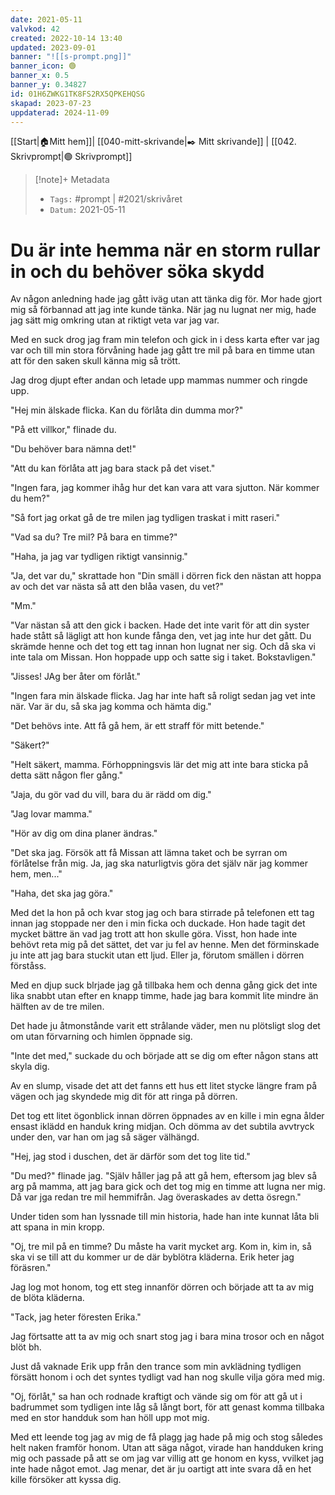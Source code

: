 ```yaml
---
date: 2021-05-11
valvkod: 42
created: 2022-10-14 13:40
updated: 2023-09-01
banner: "![[s-prompt.png]]"
banner_icon: 🟢
banner_x: 0.5
banner_y: 0.34827
id: 01H6ZWKG1TK8FS2RX5QPKEHQSG
skapad: 2023-07-23
uppdaterad: 2024-11-09
---
```

[[Start|🏠Mitt hem]]| [[040-mitt-skrivande|✒️ Mitt skrivande]] | [[042. Skrivprompt|🟢 Skrivprompt]]

> [!note]+ Metadata
> * `Tags:`  #prompt | #2021/skrivåret 
> * `Datum:` 2021-05-11

# Du är inte hemma när en storm rullar in och du behöver söka skydd

Av någon anledning hade jag gått iväg utan att tänka dig för. Mor hade gjort mig så förbannad att jag inte kunde tänka. När jag nu lugnat ner mig, hade jag sätt mig omkring utan at riktigt veta var jag var.

Med en suck drog jag fram min telefon och gick in i dess karta efter var jag var och till min stora förvåning hade jag gått tre mil på bara en timme utan att för den saken skull känna mig så trött.

Jag drog djupt efter andan och letade upp mammas nummer och ringde upp.

"Hej min älskade flicka. Kan du förlåta din dumma mor?"

"På ett villkor," flinade du.

"Du behöver bara nämna det!"

"Att du kan förlåta att jag bara stack på det viset."

"Ingen fara, jag kommer ihåg hur det kan vara att vara sjutton. När kommer du hem?"

"Så fort jag orkat gå de tre milen jag tydligen traskat i mitt raseri."

"Vad sa du? Tre mil? På bara en timme?"

"Haha, ja jag var tydligen riktigt vansinnig."

"Ja, det var du," skrattade hon "Din smäll i dörren fick den nästan att hoppa av och det var nästa så att den blåa vasen, du vet?"

"Mm."

"Var nästan så att den gick i backen. Hade det inte varit för att din syster hade stått så lägligt att hon kunde fånga den, vet jag  inte hur det gått. Du skrämde henne och det tog ett tag innan hon lugnat ner sig. Och då ska vi inte tala om Missan. Hon hoppade upp och satte sig i taket. Bokstavligen."

"Jisses! JAg ber åter om förlåt."

"Ingen fara min älskade flicka. Jag har inte haft så roligt sedan jag vet inte när. Var är du, så ska jag komma och hämta dig."

"Det behövs inte. Att få gå hem, är ett straff för mitt betende."

"Säkert?"

"Helt säkert, mamma. Förhoppningsvis lär det mig att inte bara sticka på detta sätt någon fler gång."

"Jaja, du gör vad du vill, bara du är rädd om dig."

"Jag lovar mamma."

"Hör av dig om dina planer ändras."

"Det ska jag. Försök att få Missan att lämna taket och be syrran om förlåtelse från mig. Ja, jag ska naturligtvis göra det själv när jag kommer hem, men..."

"Haha, det ska jag göra."

Med det la hon på och kvar stog jag och bara stirrade på telefonen ett tag innan jag stoppade ner den i min ficka och duckade. Hon hade tagit det mycket bättre än vad jag trott att hon skulle göra. Visst, hon hade inte behövt reta mig på det sättet, det var ju fel av henne. Men det förminskade ju inte att jag bara stuckit utan ett ljud. Eller ja, förutom smällen i dörren förståss.

Med en djup suck blrjade jag gå tillbaka hem och denna gång gick det inte lika snabbt utan efter en knapp timme, hade jag bara kommit lite mindre än hälften av de tre milen.

Det hade ju åtmonstånde varit ett strålande väder, men nu plötsligt slog det om utan förvarning och himlen öppnade sig.

"Inte det med," suckade du och började att se dig om efter någon stans att skyla dig.

Av en slump, visade det att det fanns ett hus ett litet stycke längre fram på vägen och jag skyndede mig dit för att ringa på dörren. 

Det tog ett litet ögonblick innan dörren öppnades av en kille i min egna ålder ensast iklädd en handuk kring midjan. Och dömma av det subtila avvtryck under den, var han om jag så säger välhängd.

"Hej, jag stod i duschen, det är därför som det tog lite tid."

"Du med?" flinade jag. "Själv håller jag på att gå hem, eftersom jag blev så arg på mamma, att jag bara gick och det tog mig en timme att lugna ner mig. Då var jga redan tre mil hemmifrån. Jag överaskades av detta ösregn."

Under tiden som han lyssnade till min historia, hade han inte kunnat låta bli att spana in min kropp.

"Oj, tre mil på en timme? Du måste ha varit mycket arg. Kom in, kim in, så ska vi se till att du kommer ur de där byblötra kläderna. Erik heter jag föräsren."

Jag log mot honom, tog ett steg innanför dörren och började att ta av mig de blöta kläderna.

"Tack, jag heter föresten Erika."

Jag förtsatte att ta av mig och snart stog jag i bara mina trosor och en något blöt bh.

Just då vaknade Erik upp från den trance som min avklädning tydligen försätt honom i och det syntes tydligt vad han nog skulle vilja göra med mig.

"Oj, förlåt," sa han och rodnade kraftigt och vände sig om för att gå ut i badrummet som tydligen inte låg så långt bort, för att genast komma tillbaka med en stor handduk som han höll upp mot mig.

Med ett leende tog jag av mig de få plagg jag hade på mig och stog således helt naken framför honom. Utan att säga något, virade han handduken kring mig och passade på att se om jag var villig att ge honom en kyss, vvilket jag inte hade något emot. Jag menar, det är ju oartigt att inte svara då en het kille försöker att kyssa dig.